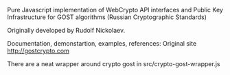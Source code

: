 Pure Javascript implementation of WebCrypto API interfaces and Public Key 
Infrastructure for GOST algorithms (Russian Cryptographic Standards)

Originally developed by Rudolf Nickolaev. 

Documentation, demonstartion, examples, references:
Original site http://gostcrypto.com

There are a neat wrapper around crypto gost in src/crypto-gost-wrapper.js 
